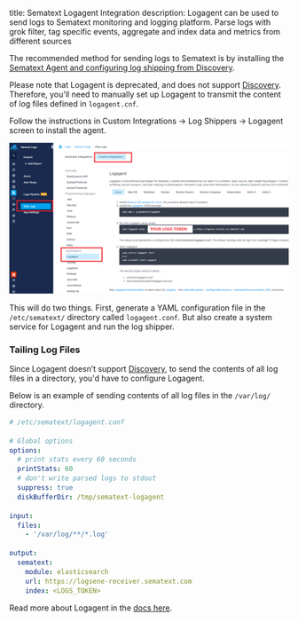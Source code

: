 title: Sematext Logagent Integration
description: Logagent can be used to send logs to Sematext monitoring and logging platform. Parse logs with grok filter, tag specific events, aggregate and index data and metrics from different sources

The recommended method for sending logs to Sematext is by installing the [Sematext Agent and configuring log shipping from Discovery](sending-log-events).

Please note that Logagent is deprecated, and does not support [Discovery](discovery/intro/). Therefore, you'll need to manually set up Logagent to transmit the content of log files defined in `logagent.cnf`.

Follow the instructions in Custom Integrations → Log Shippers → Logagent screen to install the agent.

![Logs App Logagent Instructions](../images/logs/logs-app-logagent-instructions.png)

This will do two things. First, generate a YAML configuration file in the `/etc/sematext/` directory called `logagent.conf`. But also create a system service for Logagent and run the log shipper.

### Tailing Log Files

Since Logagent doesn’t support [Discovery](discovery/intro/), to send the contents of all log files in a directory, you'd have to configure Logagent.

Below is an example of sending contents of all log files in the  `/var/log/` directory.

```yaml hl_lines="17 18 19"
# /etc/sematext/logagent.conf

# Global options
options:
  # print stats every 60 seconds 
  printStats: 60
  # don't write parsed logs to stdout
  suppress: true
  diskBufferDir: /tmp/sematext-logagent

input:
  files:
    - '/var/log/**/*.log'

output:
  sematext:
    module: elasticsearch
    url: https://logsene-receiver.sematext.com
    index: <LOGS_TOKEN>
```
Read more about Logagent in the [docs here](../logagent).

